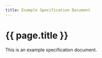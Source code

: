 ```yaml
---
title: Example Specification Document
---
```



# {{ page.title }}

This is an example specification document.
